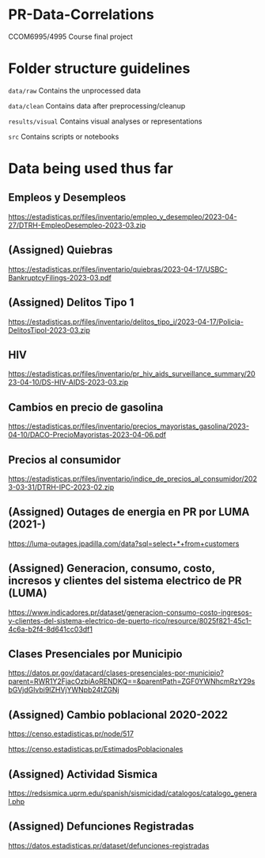 # PR-Data-Correlations
CCOM6995/4995 Course final project

# Folder structure guidelines

`data/raw` Contains the unprocessed data

`data/clean` Contains data after preprocessing/cleanup

`results/visual` Contains visual analyses or representations

`src` Contains scripts or notebooks

# Data being used thus far

## Empleos y Desempleos
https://estadisticas.pr/files/inventario/empleo_y_desempleo/2023-04-27/DTRH-EmpleoDesempleo-2023-03.zip

## (Assigned) Quiebras
https://estadisticas.pr/files/inventario/quiebras/2023-04-17/USBC-BankruptcyFilings-2023-03.pdf

## (Assigned) Delitos Tipo 1
https://estadisticas.pr/files/inventario/delitos_tipo_i/2023-04-17/Policia-DelitosTipoI-2023-03.zip

## HIV
https://estadisticas.pr/files/inventario/pr_hiv_aids_surveillance_summary/2023-04-10/DS-HIV-AIDS-2023-03.zip

## Cambios en precio de gasolina
https://estadisticas.pr/files/inventario/precios_mayoristas_gasolina/2023-04-10/DACO-PrecioMayoristas-2023-04-06.pdf

## Precios al consumidor
https://estadisticas.pr/files/inventario/indice_de_precios_al_consumidor/2023-03-31/DTRH-IPC-2023-02.zip

## (Assigned) Outages de energia en PR por LUMA (2021-)
https://luma-outages.jpadilla.com/data?sql=select+*+from+customers

## (Assigned) Generacion, consumo, costo, incresos y clientes del sistema electrico de PR (LUMA)
https://www.indicadores.pr/dataset/generacion-consumo-costo-ingresos-y-clientes-del-sistema-electrico-de-puerto-rico/resource/8025f821-45c1-4c6a-b2f4-8d641cc03df1

## Clases Presenciales por Municipio
https://datos.pr.gov/datacard/clases-presenciales-por-municipio?parent=RWR1Y2FjacOzbiAoRENDKQ==&parentPath=ZGF0YWNhcmRzY29sbGVjdGlvbi9lZHVjYWNpb24tZGNj

## (Assigned) Cambio poblacional 2020-2022
https://censo.estadisticas.pr/node/517

https://censo.estadisticas.pr/EstimadosPoblacionales

## (Assigned) Actividad Sismica
https://redsismica.uprm.edu/spanish/sismicidad/catalogos/catalogo_general.php

## (Assigned) Defunciones Registradas
https://datos.estadisticas.pr/dataset/defunciones-registradas

